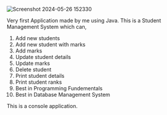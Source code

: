 ![Screenshot 2024-05-26 152330](https://github.com/manojiS02/Student-Management-System/assets/121780088/92a4cdef-28ee-454b-aecb-3e32f1a974bb)

Very first Application made by me using Java. This is a Student Management System which can,
  1. Add new students
  2. Add new student with marks
  3. Add marks
  4. Update student details
  5. Update marks
  6. Delete student
  7. Print student details
  8. Print student ranks
  9. Best in Programming Fundementals
  10. Best in Database Management System

This is a console application.

